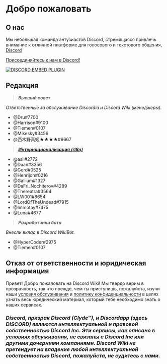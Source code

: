 <!-- TITLE: Russian - Домашняя страница -->
<!-- SUBTITLE: Добро пожаловать на Discord Wiki! -->

# Добро пожаловать
## О нас

Мы небольшая команда энтузиастов Discord, стремящаяся привлечь внимание к отличной платформе для голосового и текстового общения, [Discord](https://discordapp.com)

[Присоединяйтесь к нам в Discord!](https://discord.gg/WHz5r3N)

<a href="https://discord.gg/WHz5r3N">![DISCORD EMBED PLUGIN](https://discordapp.com/api/guilds/268800390961561601/widget.png?style=banner2)</a>

## Редакция
> ***Высший совет***

*Ответственные за обслуживание Discordia и Discord Wiki (менеджеры).*
* @Dru#7700
* @Harrison#9100
* @Tiemen#0107
* @Mikesky#3456
* @西木野真姫★★★★#9667

> ***[Интернационализация (i18n)]((http://discordia.me/translations))***

* @asli#2772
* @Daan#3356
* @Gerd#0525
* @Henrijoh#0216
* @Gallium#1327
* @DaFri_Nochiterov#4289
* @Thereatra#3564
* @LW001#8654
* @LordOfTheUndead#7915
* @Immotay#7475
* @Luna#4677

> ***Разработчики бота***

*Внесли вклад в Discord WikiBot.*
* @HyperCoder#2975
* @Tiemen#0107

## Отказ от ответственности и юридическая информация
Привет! Добро пожаловать на Discord Wiki! Мы твердо верим в прозрачность, так что прежде, чем ты приступишь, пожалуйста, изучи наши [условия обслуживания](/terms) и [политику конфиденциальности](/ru/privacy) в целях узнать весь юредический материал, который тебе необходимо знать о наших сервисах.

### ***Discord, призрак Discord (Clyde™), и Discordapp (здесь DISCORD) являются интеллектуальной и правовой собственностью Discord Inc. Эти сервисы, как описано в [условиях обсуживания](/terms), не связаны с Discord Inc или другими дочерними компаниями. Discord Wiki не претендует на владение любой интеллектуальной собственностью Discord, пожалуйста, не судитесь с нами.***